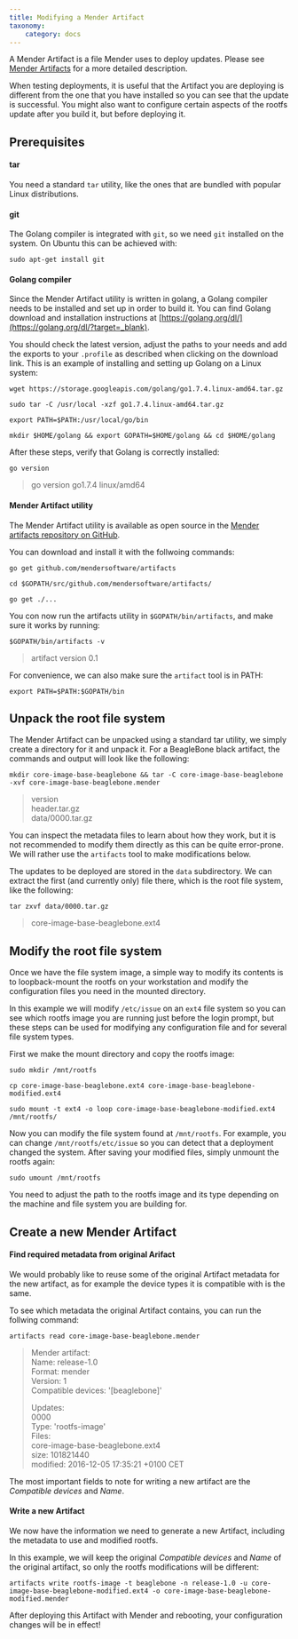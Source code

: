 ```yaml
---
title: Modifying a Mender Artifact
taxonomy:
    category: docs
---
```


A Mender Artifact is a file Mender uses to deploy updates. Please see
[Mender Artifacts](../../Architecture/Mender-Artifacts) for a more detailed
description.

When testing deployments, it is useful that the Artifact you are deploying
is different from the one that you have installed so you can see that the update is successful.
You might also want to configure certain aspects of the rootfs update after you build it,
but before deploying it.


## Prerequisites

#### tar

You need a standard `tar` utility, like the ones that are bundled with popular
Linux distributions.

#### git

The Golang compiler is integrated with `git`, so we need `git` installed
on the system. On Ubuntu this can be achieved with:

```
sudo apt-get install git
```

#### Golang compiler

Since the Mender Artifact utility is written in golang,
a Golang compiler needs to be installed and set up in order to build it.
You can find Golang download and installation instructions at
[https://golang.org/dl/](https://golang.org/dl/?target=_blank).

You should check the latest version, adjust the paths to your needs
and add the exports to your `.profile` as described when
clicking on the download link.
This is an example of installing and setting up Golang on a Linux system:

```
wget https://storage.googleapis.com/golang/go1.7.4.linux-amd64.tar.gz
```

```
sudo tar -C /usr/local -xzf go1.7.4.linux-amd64.tar.gz
```

```
export PATH=$PATH:/usr/local/go/bin
```

```
mkdir $HOME/golang && export GOPATH=$HOME/golang && cd $HOME/golang
```

After these steps, verify that Golang is correctly installed:

```
go version
```

> go version go1.7.4 linux/amd64


#### Mender Artifact utility

The Mender Artifact utility is available as open source in the
[Mender artifacts repository on GitHub](https://github.com/mendersoftware/artifacts?target=_blank).

You can download and install it with the follwoing commands:

```
go get github.com/mendersoftware/artifacts
```

```
cd $GOPATH/src/github.com/mendersoftware/artifacts/
```

```
go get ./...
```

You con now run the artifacts utility in `$GOPATH/bin/artifacts`, and make sure it works
by running:

```
$GOPATH/bin/artifacts -v
```

> artifact version 0.1

For convenience, we can also make sure the `artifact` tool is in PATH:

```
export PATH=$PATH:$GOPATH/bin
```


## Unpack the root file system

The Mender Artifact can be unpacked using a standard tar utility,
we simply create a directory for it and unpack it.
For a BeagleBone black artifact, the commands and output
will look like the following:

```
mkdir core-image-base-beaglebone && tar -C core-image-base-beaglebone -xvf core-image-base-beaglebone.mender
```

> version  
> header.tar.gz  
> data/0000.tar.gz  

You can inspect the metadata files to learn about how they work,
but it is not recommended to modify them directly as this can
be quite error-prone. We will rather use the `artifacts` tool to make
modifications below.

The updates to be deployed are stored in the `data` subdirectory. We
can extract the first (and currently only) file there, which is the root file system,
like the following:

```
tar zxvf data/0000.tar.gz
```

> core-image-base-beaglebone.ext4  


## Modify the root file system

Once we have the file system image, a simple way to modify its contents
is to loopback-mount the rootfs on your workstation
and modify the configuration files you need in the mounted directory.

In this example we will modify  `/etc/issue` on an `ext4` file system
so you can see which rootfs image you are running just before the login prompt,
but these steps can be used for modifying any configuration file and for
several file system types.

First we make the mount directory and copy the rootfs image:

```
sudo mkdir /mnt/rootfs
```

```
cp core-image-base-beaglebone.ext4 core-image-base-beaglebone-modified.ext4
```

```
sudo mount -t ext4 -o loop core-image-base-beaglebone-modified.ext4 /mnt/rootfs/
```

Now you can modify the file system found at `/mnt/rootfs`. For example,
you can change `/mnt/rootfs/etc/issue` so you can detect that a deployment
changed the system. After saving your modified files, simply unmount
the rootfs again:

```
sudo umount /mnt/rootfs
```

You need to adjust the path to the rootfs image and its type depending on the machine and file system you are building for.


## Create a new Mender Artifact

#### Find required metadata from original Arifact

We would probably like to reuse some of the original Artifact metadata
for the new artifact, as for example the device types it is compatible
with is the same.

To see which metadata the original Artifact contains, you can run the
follwing command:

```
artifacts read core-image-base-beaglebone.mender
```


> Mender artifact:  
>   Name: release-1.0  
>   Format: mender  
>   Version: 1  
>   Compatible devices: '[beaglebone]'  
> 
> Updates:  
>   0000  
>   Type: 'rootfs-image'  
>   Files:  
>     core-image-base-beaglebone.ext4  
>     size: 101821440  
>     modified: 2016-12-05 17:35:21 +0100 CET  

The most important fields to note for writing a new artifact are
the *Compatible devices* and *Name*.


#### Write a new Artifact

We now have the information we need to generate a new Artifact,
including the metadata to use and modified rootfs.

In this example, we will keep the original *Compatible devices*
and *Name* of the original artifact, so only the rootfs modifications
will be different:

```
artifacts write rootfs-image -t beaglebone -n release-1.0 -u core-image-base-beaglebone-modified.ext4 -o core-image-base-beaglebone-modified.mender
```

After deploying this Artifact with Mender and rebooting, your configuration changes will be in effect!

